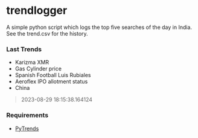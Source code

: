 # trendlogger
A simple python script which logs the top five searches of the day in India.<br>See the trend.csv for the history.<br>

<!-- Last Trends -->
### Last Trends
* Karizma XMR
* Gas Cylinder price
* Spanish Football Luis Rubiales
* Aeroflex IPO allotment status
* China
> 2023-08-29 18:15:38.164124

<!-- Requirements -->
### Requirements
* [PyTrends](https://github.com/dreyco676/pytrends)
